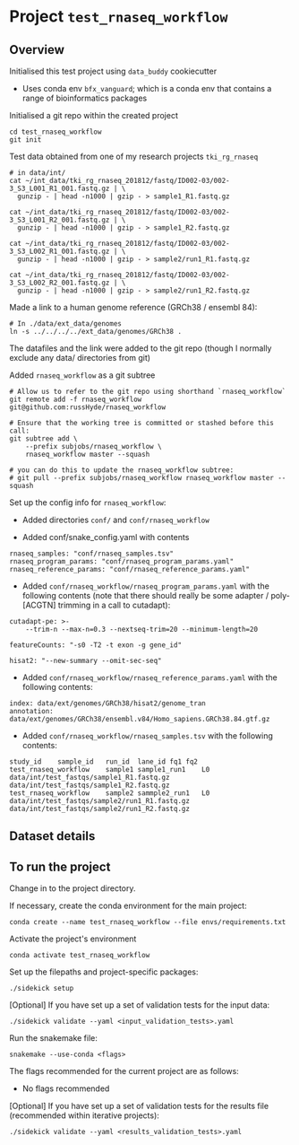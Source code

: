 # Project `test_rnaseq_workflow`

## Overview

Initialised this test project using `data_buddy` cookiecutter

- Uses conda env `bfx_vanguard`; which is a conda env that contains a range of
  bioinformatics packages

Initialised a git repo within the created project

```
cd test_rnaseq_workflow
git init
```

Test data obtained from one of my research projects `tki_rg_rnaseq`

```
# in data/int/
cat ~/int_data/tki_rg_rnaseq_201812/fastq/ID002-03/002-3_S3_L001_R1_001.fastq.gz | \
  gunzip - | head -n1000 | gzip - > sample1_R1.fastq.gz

cat ~/int_data/tki_rg_rnaseq_201812/fastq/ID002-03/002-3_S3_L001_R2_001.fastq.gz | \
  gunzip - | head -n1000 | gzip - > sample1_R2.fastq.gz

cat ~/int_data/tki_rg_rnaseq_201812/fastq/ID002-03/002-3_S3_L002_R1_001.fastq.gz | \
  gunzip - | head -n1000 | gzip - > sample2/run1_R1.fastq.gz

cat ~/int_data/tki_rg_rnaseq_201812/fastq/ID002-03/002-3_S3_L002_R2_001.fastq.gz | \
  gunzip - | head -n1000 | gzip - > sample2/run1_R2.fastq.gz
```

Made a link to a human genome reference (GRCh38 / ensembl 84):

```
# In ./data/ext_data/genomes
ln -s ../../../../ext_data/genomes/GRCh38 .
```

The datafiles and the link were added to the git repo (though I normally
exclude any data/ directories from git)

Added `rnaseq_workflow` as a git subtree

```
# Allow us to refer to the git repo using shorthand `rnaseq_workflow`
git remote add -f rnaseq_workflow git@github.com:russHyde/rnaseq_workflow

# Ensure that the working tree is committed or stashed before this call:
git subtree add \
    --prefix subjobs/rnaseq_workflow \
    rnaseq_workflow master --squash
```

```
# you can do this to update the rnaseq_workflow subtree:
# git pull --prefix subjobs/rnaseq_workflow rnaseq_workflow master --squash
```

Set up the config info for `rnaseq_workflow`:

- Added directories `conf/` and `conf/rnaseq_workflow`

- Added conf/snake_config.yaml with contents

```
rnaseq_samples: "conf/rnaseq_samples.tsv"
rnaseq_program_params: "conf/rnaseq_program_params.yaml"
rnaseq_reference_params: "conf/rnaseq_reference_params.yaml"
```

- Added `conf/rnaseq_workflow/rnaseq_program_params.yaml` with the following
  contents (note that there should really be some adapter / poly-[ACGTN]
  trimming in a call to cutadapt):

```
cutadapt-pe: >-
    --trim-n --max-n=0.3 --nextseq-trim=20 --minimum-length=20

featureCounts: "-s0 -T2 -t exon -g gene_id"

hisat2: "--new-summary --omit-sec-seq"
```

- Added `conf/rnaseq_workflow/rnaseq_reference_params.yaml` with the following
  contents:

```
index: data/ext/genomes/GRCh38/hisat2/genome_tran
annotation: data/ext/genomes/GRCh38/ensembl.v84/Homo_sapiens.GRCh38.84.gtf.gz
```

- Added `conf/rnaseq_workflow/rnaseq_samples.tsv` with the following contents:

```
study_id	sample_id	run_id	lane_id	fq1	fq2
test_rnaseq_workflow	sample1	sample1_run1	L0	data/int/test_fastqs/sample1_R1.fastq.gz	data/int/test_fastqs/sample1_R2.fastq.gz
test_rnaseq_workflow	sample2	sammple2_run1	L0	data/int/test_fastqs/sample2/run1_R1.fastq.gz	data/int/test_fastqs/sample2/run1_R2.fastq.gz
```

## Dataset details

<!-- User to fill in the details -->

## To run the project

Change in to the project directory.

If necessary, create the conda environment for the main project:

`conda create --name test_rnaseq_workflow --file envs/requirements.txt`

Activate the project's environment

`conda activate test_rnaseq_workflow`

Set up the filepaths and project-specific packages:

`./sidekick setup`

[Optional] If you have set up a set of validation tests for the input data:

`./sidekick validate --yaml <input_validation_tests>.yaml`

Run the snakemake file:

`snakemake --use-conda <flags>`

The flags recommended for the current project are as follows:

<!-- User to update the flags, based on project requirements -->

- No flags recommended

[Optional] If you have set up a set of validation tests for the results file
(recommended within iterative projects):

`./sidekick validate --yaml <results_validation_tests>.yaml`

